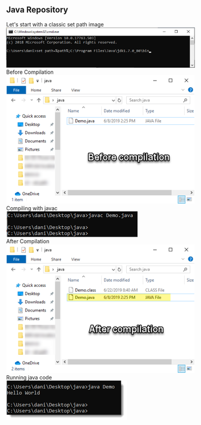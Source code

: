 ## Java Repository
Let's start with a classic set path image<br />
<img src="images/java-set-path.png" alt="" width="709px"><br />
Before Compilation<br />
<img src="images/compilation-01-before.png" alt="" width=""><br />
Compiling with javac<br />
<img src="images/compiling_with_javac.png" alt="" width="351px"><br />
After Compilation<br />
<img src="images/compilation-02-after-v2.png" alt="" width=""><br />
Running java code<br />
<img src="images/running_with_java.png" alt="" width=""><br />



